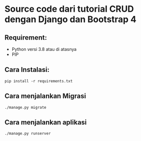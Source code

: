 # Source code dari tutorial CRUD dengan Django dan Bootstrap 4



## Requirement:
- Python versi 3.8 atau di atasnya
- PIP

## Cara Instalasi:
```
pip install -r requirements.txt
```

## Cara menjalankan Migrasi
```
./manage.py migrate
```

## Cara menjalankan aplikasi
```
./manage.py runserver
```
